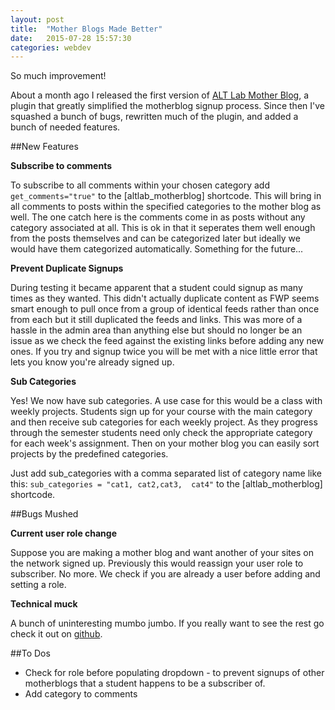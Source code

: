 ```yaml
---
layout: post
title:  "Mother Blogs Made Better"
date:   2015-07-28 15:57:30
categories: webdev
---
```


So much improvement!

About a month ago I released the first version of [ALT Lab Mother Blog](https://github.com/vcualtlab/motherblog), a plugin that greatly simplified the motherblog signup process. Since then I've squashed a bunch of bugs, rewritten much of the plugin, and added a bunch of needed features.

##New Features

**Subscribe to comments**

To subscribe to all comments within your chosen category add `get_comments="true"` to the [altlab_motherblog] shortcode. This will bring in all comments to posts within the specified categories to the mother blog as well. The one catch here is the comments come in as posts without any category associated at all. This is ok in that it seperates them well enough from the posts themselves and can be categorized later but ideally we would have them categorized automatically. Something for the future...

**Prevent Duplicate Signups**

During testing it became apparent that a student could signup as many times as they wanted. This didn't actually duplicate content as FWP seems smart enough to pull once from a group of identical feeds rather than once from each but it still duplicated the feeds and links. This was more of a hassle in the admin area than anything else but should no longer be an issue as we check the feed against the existing links before adding any new ones. If you try and signup twice you will be met with a nice little error that lets you know you're already signed up.

**Sub Categories**

Yes! We now have sub categories. A use case for this would be a class with weekly projects. Students sign up for your course with the main category and then receive sub categories for each weekly project. As they progress through the semester students need only check the appropriate category for each week's assignment. Then on your mother blog you can easily sort projects by the predefined categories.

Just add sub_categories with a comma separated list of category name like this: `sub_categories = "cat1, cat2,cat3,  cat4"` to the [altlab_motherblog] shortcode. 

##Bugs Mushed

**Current user role change**

Suppose you are making a mother blog and want another of your sites on the network signed up. Previously this would reassign your user role to subscriber. No more. We check if you are already a user before adding and setting a role.

**Technical muck**

A bunch of uninteresting mumbo jumbo. If you really want to see the rest go check it out on [github](https://github.com/vcualtlab/motherblog/).


##To Dos

 * Check for role before populating dropdown - to prevent signups of other motherblogs that a student happens to be a subscriber of.
 * Add category to comments